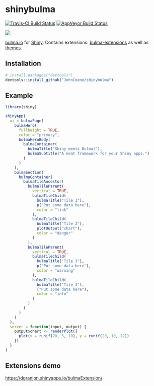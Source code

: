 # shinybulma

[![Travis-CI Build Status](https://travis-ci.org/JohnCoene/shinybulma.svg?branch=master)](https://travis-ci.org/JohnCoene/shinybulma) [![AppVeyor Build Status](https://ci.appveyor.com/api/projects/status/github/JohnCoene/shinybulma?branch=master&svg=true)](https://ci.appveyor.com/project/JohnCoene/shinybulma)

![](https://bulma.io/images/made-with-bulma.png)

[bulma.io](https://bulma.io) for [Shiny](https://shiny.rstudio.com/). Contains extensions: [bulma-extensions](https://wikiki.github.io) as well as [themes](https://jenil.github.io/bulmaswatch/).

## Installation

``` r
# install.packages("devtools")
devtools::install_github("JohnCoene/shinybulma")
```

## Example

``` r
library(shiny)

shinyApp(
  ui = bulmaPage(
    bulmaHero(
      fullheight = TRUE,
      color = "primary",
      bulmaHeroBody(
        bulmaContainer(
          bulmaTitle("Shiny meets Bulma!"),
          bulmaSubtitle("A neat framework for your Shiny apps.")
        )
      )
    ),
    bulmaSection(
      bulmaContainer(
        bulmaTileAncestor(
          bulmaTileParent(
            vertical = TRUE,
            bulmaTileChild(
              bulmaTitle("Tile 1"),
              p("Put some data here"),
              color = "link"
            ),
            bulmaTileChild(
              bulmaTitle("Tile 2"),
              plotOutput("chart"),
              color = "danger"
            )
          ),
          bulmaTileParent(
            vertical = TRUE,
            bulmaTileChild(
              bulmaTitle("Tile 3"),
              p("Put some data here"),
              color = "warning"
            ),
            bulmaTileChild(
              bulmaTitle("Tile 3"),
              ("Put some data here"),
              color = "info"
            )
          )
        )
      )
    )
  ),
  server = function(input, output) {
    output$chart <- renderPlot({
      plot(x = runif(20, 5, 10), y = runif(20, 10, 12))
    })
  }
)
```

## Extensions demo

https://dgranjon.shinyapps.io/bulmaExtension/

